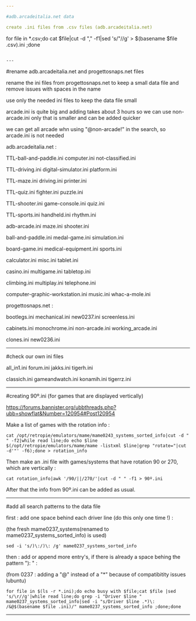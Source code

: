 ```yaml
---

#adb.arcadeitalia.net data

create .ini files from .csv files (adb.arcadeitalia.net)

```
for file in *.csv;do cat $file|cut -d "," -f1|sed 's/"//g' > $(basename $file .csv).ini ;done
```

---
```


#rename adb.arcadeitalia.net and progettosnaps.net files

rename the ini files from progettosnaps.net to keep a small data file and remove issues with spaces in the name

use only the needed ini files to keep the data file small

arcade.ini is quite big and adding takes about 3 hours so we can use non-arcade.ini only that is smaller and can be added quicker

we can get all arcade whn using "@non-arcade!" in the search, so arcade.ini is not needed 

adb.arcadeitalia.net :

TTL-ball-and-paddle.ini           computer.ini           not-classified.ini

TTL-driving.ini                   digital-simulator.ini  platform.ini

TTL-maze.ini                      driving.ini            printer.ini

TTL-quiz.ini                      fighter.ini            puzzle.ini

TTL-shooter.ini                   game-console.ini       quiz.ini

TTL-sports.ini                    handheld.ini           rhythm.ini

adb-arcade.ini                    maze.ini               shooter.ini

ball-and-paddle.ini               medal-game.ini         simulation.ini

board-game.ini                    medical-equipment.ini  sports.ini

calculator.ini                    misc.ini               tablet.ini

casino.ini                        multigame.ini          tabletop.ini

climbing.ini                      multiplay.ini          telephone.ini

computer-graphic-workstation.ini  music.ini              whac-a-mole.ini

progettosnaps.net :

bootlegs.ini  mechanical.ini  new0237.ini     screenless.ini

cabinets.ini  monochrome.ini  non-arcade.ini  working_arcade.ini

clones.ini    new0236.ini 


---

#check our own ini files

all_in1.ini   forum.ini         jakks.ini    tigerh.ini

classich.ini  gameandwatch.ini  konamih.ini  tigerrz.ini

---

#creating 90º.ini (for games that are displayed vertically)

https://forums.bannister.org/ubbthreads.php?ubb=showflat&Number=120954#Post120954

Make a list of games with the rotation info :

```
cat /opt/retropie/emulators/mame/mame0243_systems_sorted_info|cut -d " " -f2|while read line;do echo $line $(/opt/retropie/emulators/mame/mame -listxml $line|grep "rotate="|cut -d'"' -f6);done > rotation_info

```

Then make an .ini file with games/systems that have rotation 90 or 270, which are vertically :

```
cat rotation_info|awk '/90/||/270/'|cut -d " " -f1 > 90º.ini
```

After that the info from 90º.ini can be added as usual.

---

#add all search patterns to the data file

first : add one space behind each driver line (do this only one time !) :

(the fresh mame0237_systems(renamed to mame0237_systems_sorted_info) is used)

```
sed -i 's/)\:/)\: /g' mame0237_systems_sorted_info
```

then : add or append more entry's, if there is already a space behing the pattern "): " :

(from 0237 : adding a "@" instead of a "*" because of compatibitity issues lubuntu)

```
for file in $(ls -r *.ini);do echo busy with $file;cat $file |sed 's/\r//g'|while read line;do grep -i "Driver $line " mame0237_systems_sorted_info|sed -i "s/Driver $line .*)\: /&@$(basename $file .ini)/" mame0237_systems_sorted_info ;done;done
```

---
